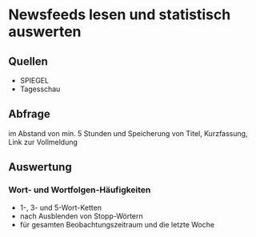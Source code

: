 # Newsfeeds lesen und statistisch auswerten
## Quellen
* SPIEGEL
* Tagesschau
## Abfrage
im Abstand von min. 5 Stunden und Speicherung von Titel, Kurzfassung, Link zur Vollmeldung
## Auswertung
### Wort- und Wortfolgen-Häufigkeiten
* 1-, 3- und 5-Wort-Ketten
* nach Ausblenden von Stopp-Wörtern
* für gesamten Beobachtungszeitraum und die letzte Woche
